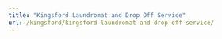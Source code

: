 ```yaml
---
title: "Kingsford Laundromat and Drop Off Service"
url: /kingsford/kingsford-laundromat-and-drop-off-service/
---
```

